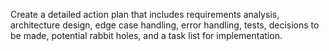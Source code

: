 Create a detailed action plan that includes requirements analysis, architecture design, edge case handling, error handling, tests, decisions to be made, potential rabbit holes, and a task list for implementation.